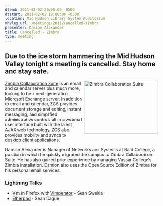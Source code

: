 ```yaml
---
dtend: 2011-02-02 20:00:00 -0500
dtstart: 2011-02-02 18:00:00 -0500
location: Mid Hudson Library System Auditorium
mhvlug_url: /meetings/2011/cancelled-zimbra
presenter: Damion Alexander
title: Cancelled - Zimbra
type: meeting
---
```





## Due to the ice storm hammering the Mid Hudson Valley tonight's meeting is cancelled. Stay home and stay safe.



<img align="right" width="243" height="174" alt="Zimbra Collaboration Suite" src="/sites/default/files/zimbra_header.png" />[Zimbra Collaboration Suite](http://www.zimbra.com/) is an email and calendar server plus much more, looking to be a next-generation Microsoft Exchange server. In addition to email and calendar, ZCS provides document storage and editing, instant messaging, and simplified administrative controls all in a webmail user interface built with the latest AJAX web technology. ZCS also provides mobility and syncs to desktop client applications.

Damion Alexander is Manager of Networks and Systems at Bard College, a position in which he quickly migrated the campus to Zimbra Collaboration Suite. He has also gained prior experience by managing Vassar College's Zimbra installation. Damion also uses the Open Source Edition of Zimbra for his personal email services.

### Lightning Talks
- Vim in Firefox with [Vimperator](http://vimperator.org/) - Sean Swehla
- [Etherpad](http://etherpad.org) - Sean Dague